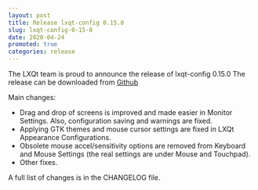 ```yaml
---
layout: post
title: Release lxqt-config 0.15.0
slug: lxqt-config-0-15-0
date: 2020-04-24
promoted: true
categories: release
---
```

The LXQt team is proud to announce the release of lxqt-config 0.15.0
The release can be downloaded from [Github](https://github.com/lxqt/lxqt-config/releases)

Main changes:

 * Drag and drop of screens is improved and made easier in Monitor Settings. Also, configuration saving and warnings are fixed.
 * Applying GTK themes and mouse cursor settings are fixed in LXQt Appearance Configurations.
 * Obsolete mouse accel/sensitivity options are removed from Keyboard and Mouse Settings (the real settings are under Mouse and Touchpad).
 * Other fixes.

A full list of changes is in the CHANGELOG file.
